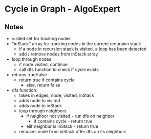 # Cycle in Graph - AlgoExpert

## Notes

-   visited set for tracking nodes
-   "inStack" array for tracking nodes in the current recursion stack
    -   if a node in recursion stack is visited, a loop has been detected
    -   add / remove nodes from inStack array
-   loop through nodes
    -   if node visited, continue
    -   call dfs function to check if cycle exists
-   returns true/false
    -   return true if contains cycle
        -   else, return false
-   dfs function:
    -   takes in edges, node, visited, inStack
    -   adds node to visited
    -   adds node to inStack
    -   loop through neighbors
        -   if neighbor not visited - run dfs on neighbor
            -   if contains cycle - return true
        -   elif neighbor is inStack - return true
    -   removes node from inStack after dfs on its neighbors
